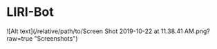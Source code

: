 # LIRI-Bot

![Alt text](/relative/path/to/Screen Shot 2019-10-22 at 11.38.41 AM.png?raw=true "Screenshots")
